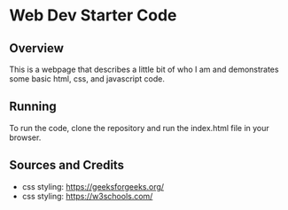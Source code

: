 # Web Dev Starter Code

## Overview

This is a webpage that describes a little bit of who I am
and demonstrates some basic html, css, and javascript code.

## Running

To run the code, clone the repository and run the index.html file 
in your browser. 

## Sources and Credits

- css styling: https://geeksforgeeks.org/
- css styling: https://w3schools.com/
